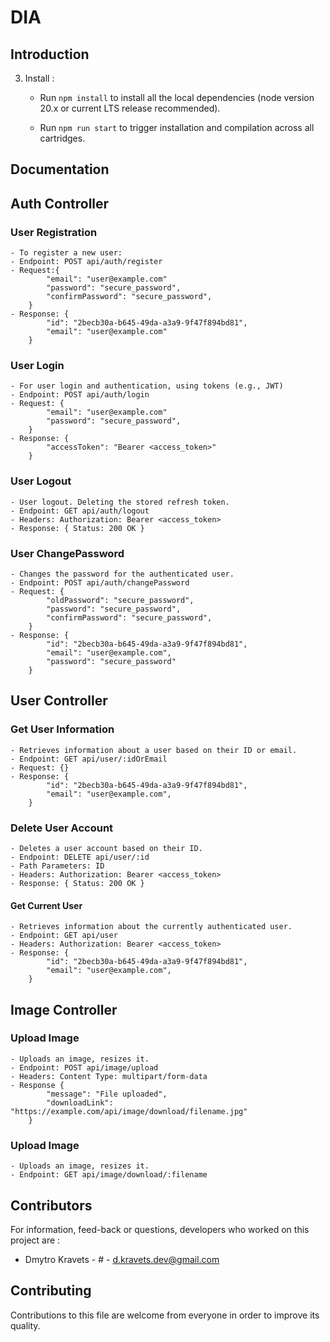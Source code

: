 # DIA

## Introduction

3. Install :

    - Run `npm install` to install all the local dependencies (node version 20.x or current LTS release recommended).

    - Run `npm run start` to trigger installation and compilation across all cartridges.

## Documentation

## Auth Controller

### User Registration
    - To register a new user:
    - Endpoint: POST api/auth/register
    - Request:{
            "email": "user@example.com"
            "password": "secure_password",
            "confirmPassword": "secure_password",
        }
    - Response: {
            "id": "2becb30a-b645-49da-a3a9-9f47f894bd81",
            "email": "user@example.com"
        }

### User Login
    - For user login and authentication, using tokens (e.g., JWT)
    - Endpoint: POST api/auth/login
    - Request: {
            "email": "user@example.com"
            "password": "secure_password",
        }
    - Response: {
            "accessToken": "Bearer <access_token>"
        }

### User Logout
    - User logout. Deleting the stored refresh token.
    - Endpoint: GET api/auth/logout
    - Headers: Authorization: Bearer <access_token>
    - Response: { Status: 200 OK }

### User ChangePassword
    - Changes the password for the authenticated user.
    - Endpoint: POST api/auth/changePassword
    - Request: {
            "oldPassword": "secure_password",
            "password": "secure_password",
            "confirmPassword": "secure_password",
        }
    - Response: {
            "id": "2becb30a-b645-49da-a3a9-9f47f894bd81",
            "email": "user@example.com",
            "password": "secure_password"
        }

## User Controller

### Get User Information
    - Retrieves information about a user based on their ID or email.
    - Endpoint: GET api/user/:idOrEmail
    - Request: {}
    - Response: {
            "id": "2becb30a-b645-49da-a3a9-9f47f894bd81",
            "email": "user@example.com",
        }

### Delete User Account
    - Deletes a user account based on their ID.
    - Endpoint: DELETE api/user/:id
    - Path Parameters: ID
    - Headers: Authorization: Bearer <access_token>
    - Response: { Status: 200 OK }

#### Get Current User
    - Retrieves information about the currently authenticated user.
    - Endpoint: GET api/user
    - Headers: Authorization: Bearer <access_token>
    - Response: {
            "id": "2becb30a-b645-49da-a3a9-9f47f894bd81",
            "email": "user@example.com",
        }

## Image Controller

### Upload Image
    - Uploads an image, resizes it.
    - Endpoint: POST api/image/upload
    - Headers: Content Type: multipart/form-data
    - Response {
            "message": "File uploaded",
            "downloadLink": "https://example.com/api/image/download/filename.jpg"
        }

### Upload Image
    - Uploads an image, resizes it.
    - Endpoint: GET api/image/download/:filename


## Contributors

For information, feed-back or questions, developers who worked on this project are :

* Dmytro Kravets - # - [d.kravets.dev@gmail.com](mailto:d.kravets.dev@gmail.com)


## Contributing

Contributions to this file are welcome from everyone in order to improve its quality.
